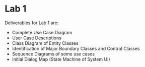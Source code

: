 # Lab 1

Deliverables for Lab 1 are:
 - Complete Use Case Diagram 
 - User Case Descriptions 
 - Class Diagram of Entity Classes
 - Identification of Major Boundary Classes and Control Classes
 - Sequence Diagrams of some use cases
 - Initial Dialog Map (State Machine of System UI)

